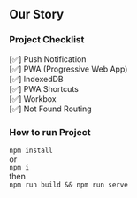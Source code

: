 ## Our Story  


### Project Checklist  
[✅] Push Notification  
[✅] PWA (Progressive Web App)  
[✅] IndexedDB  
[✅] PWA Shortcuts  
[✅] Workbox  
[✅] Not Found Routing  

### How to run Project  
``npm install``  
or  
``npm i``  
then  
``npm run build && npm run serve``  
